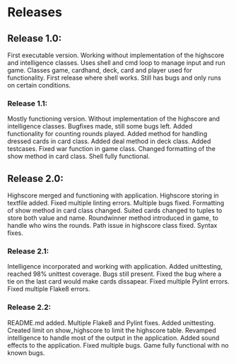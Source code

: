 # Releases 

## Release 1.0:
First executable version.
Working without implementation of the highscore and intelligence classes.
Uses shell and cmd loop to manage input and run game.
Classes game, cardhand, deck, card and player used for functionality.
First release where shell works.
Still has bugs and only runs on certain conditions.

### Release 1.1:
Mostly functioning version.
Without implementation of the highscore and intelligence classes.
Bugfixes made, still some bugs left.
Added functionality for counting rounds played.
Added method for handling dressed cards in card class.
Added deal method in deck class.
Added testcases.
Fixed war function in game class.
Changed formatting of the show method in card class.
Shell fully functional.

## Release 2.0:
Highscore merged and functioning with application.
Highscore storing in textfile added.
Fixed multiple linting errors.
Multiple bugs fixed.
Formatting of show method in card class changed. 
Suited cards changed to tuples to store both value and name.
Roundwinner method introduced in game, to handle who wins the rounds.
Path issue in highscore class fixed.
Syntax fixes.

### Release 2.1:
Intelligence incorporated and working with application.
Added unittesting, reached 98% unittest coverage.
Bugs still present.
Fixed the bug where a tie on the last card would make cards dissapear.
Fixed multiple Pylint errors.
Fixed multiple Flake8 errors.

### Release 2.2:
README.md added.
Multiple Flake8 and Pylint fixes.
Added unittesting.
Created limit on show_highscore to limit the highscore table.
Revamped intelligence to handle most of the output in the application.
Added sound effects to the application.
Fixed multiple bugs.
Game fully functional with no known bugs.
